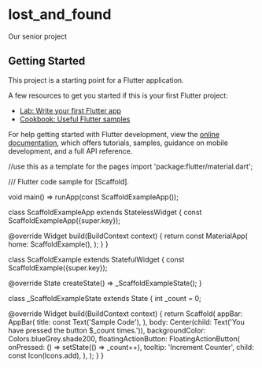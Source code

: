 # lost_and_found

Our senior project

## Getting Started

This project is a starting point for a Flutter application.

A few resources to get you started if this is your first Flutter project:

- [Lab: Write your first Flutter app](https://docs.flutter.dev/get-started/codelab)
- [Cookbook: Useful Flutter samples](https://docs.flutter.dev/cookbook)

For help getting started with Flutter development, view the
[online documentation](https://docs.flutter.dev/), which offers tutorials,
samples, guidance on mobile development, and a full API reference.

//use this as a template for the pages 
import 'package:flutter/material.dart';

/// Flutter code sample for [Scaffold].

void main() => runApp(const ScaffoldExampleApp());

class ScaffoldExampleApp extends StatelessWidget {
  const ScaffoldExampleApp({super.key});

  @override
  Widget build(BuildContext context) {
    return const MaterialApp(
      home: ScaffoldExample(),
    );
  }
}

class ScaffoldExample extends StatefulWidget {
  const ScaffoldExample({super.key});

  @override
  State<ScaffoldExample> createState() => _ScaffoldExampleState();
}

class _ScaffoldExampleState extends State<ScaffoldExample> {
  int _count = 0;

  @override
  Widget build(BuildContext context) {
    return Scaffold(
      appBar: AppBar(
        title: const Text('Sample Code'),
      ),
      body: Center(child: Text('You have pressed the button $_count times.')),
      backgroundColor: Colors.blueGrey.shade200,
      floatingActionButton: FloatingActionButton(
        onPressed: () => setState(() => _count++),
        tooltip: 'Increment Counter',
        child: const Icon(Icons.add),
      ),
    );
  }
}

